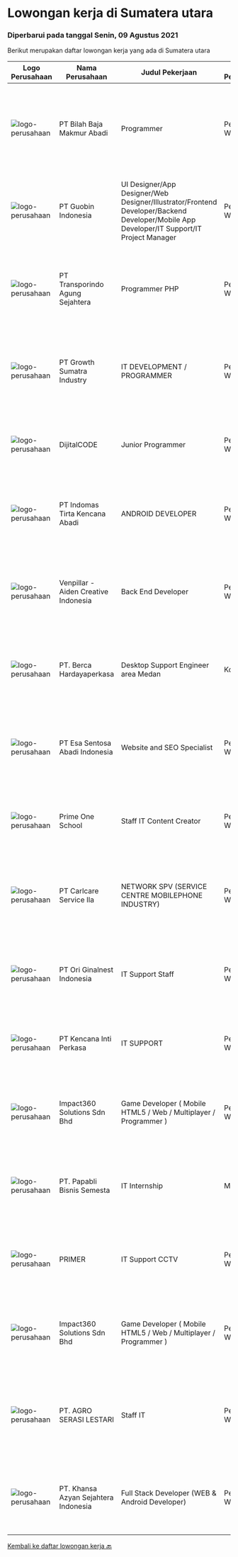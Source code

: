 
  # Lowongan kerja di Sumatera utara

  ### Diperbarui pada tanggal Senin, 09 Agustus 2021

  Berikut merupakan daftar lowongan kerja yang ada di Sumatera utara

  |Logo Perusahaan | Nama Perusahaan | Judul Pekerjaan | Jenis Pekerjaan | Gaji Pekerjaan | Lokasi | Deskripsi | Tanggal diunggah | Pranala |
  | -------------- | --------------- | --------------- | --------- | --------- | -------------- | ------- | ----------- | ----------- |
  |![logo-perusahaan](https://image-service-cdn.seek.com.au/cb50476133a7b252dae551430b4ff4c0b7bf190b/ee4dce1061f3f616224767ad58cb2fc751b8d2dc)|PT Bilah Baja Makmur Abadi|Programmer|Penuh Waktu|---|Medan|Tanggung Jawab Identifikasi dan mengembangkan aplikasi sesuai kebutuhan bisnis Desain, coding, dan testing program/aplikasi Menyelesaikan tugas yang...|Minggu, 08 Agustus 2021|https://www.jobstreet.co.id/id/job/programmer-3589392?token=0~de7865bc-5ad3-4b32-9c4a-d8dc14ca4384&sectionRank=1&jobId=jobstreet-id-job-3589392|
|![logo-perusahaan](https://us.123rf.com/450wm/pavelstasevich/pavelstasevich1811/pavelstasevich181101027/112815900-stock-vector-no-image-available-icon-flat-vector.jpg?ver=6)|PT Guobin Indonesia|UI Designer/App Designer/Web Designer/Illustrator/Frontend Developer/Backend Developer/Mobile App Developer/IT Support/IT Project Manager|Penuh Waktu|---|Medan|Menguasai managemen dengan baik dan terorganisir. Mampu bekerja dengan international team. Mengetahui IT secara luas dan baik. Mampu memimpin team dan...|Sabtu, 07 Agustus 2021|https://www.jobstreet.co.id/id/job/ui-designer-app-designer-web-designer-illustrator-frontend-developer-backend-developer-mobile-app-developer-it-support-it-project-manager-3583764?token=0~de7865bc-5ad3-4b32-9c4a-d8dc14ca4384&sectionRank=2&jobId=jobstreet-id-job-3583764|
|![logo-perusahaan](https://image-service-cdn.seek.com.au/299b7183daf47280acd50a21f90da2bf5a887e31/ee4dce1061f3f616224767ad58cb2fc751b8d2dc)|PT Transporindo Agung Sejahtera|Programmer PHP|Penuh Waktu|Rp. 5.000.000-Rp. 7.000.000|Medan|Requirement• Memahami bahasa pemograman PHP dan framework Codeigniter/laravel• Memahami cara kerja Web (http, web server, dan lain lain)• Memahami...|Jumat, 06 Agustus 2021|https://www.jobstreet.co.id/id/job/programmer-php-3595418?token=0~de7865bc-5ad3-4b32-9c4a-d8dc14ca4384&sectionRank=3&jobId=jobstreet-id-job-3595418|
|![logo-perusahaan](https://image-service-cdn.seek.com.au/b7dba2fa5042c0b4bde3a630440ffb8ef907b5d2/ee4dce1061f3f616224767ad58cb2fc751b8d2dc)|PT Growth Sumatra Industry|IT DEVELOPMENT / PROGRAMMER|Penuh Waktu|---|Medan|Kulifikasi: Usia 22 - 30 Tahun Minimal Lulusan S1 Jurusan Komputer Mampu Mengoperasikan Microsoft Office Menguasai bahasa pemrograman C# , PHP (...|Kamis, 05 Agustus 2021|https://www.jobstreet.co.id/id/job/it-development-programmer-3585822?token=0~de7865bc-5ad3-4b32-9c4a-d8dc14ca4384&sectionRank=4&jobId=jobstreet-id-job-3585822|
|![logo-perusahaan](https://image-service-cdn.seek.com.au/06ea63433441078351851cd19d6a95574821a4e1/ee4dce1061f3f616224767ad58cb2fc751b8d2dc)|DijitalCODE|Junior Programmer|Penuh Waktu|---|Medan|Pekerjaan &amp; tanggung jawab :Melakukan pembuatan website &amp; aplikasi berbasis web.Syarat : Pendidikan minimal DIII/S1 IT Menguasai PHP,...|Jumat, 06 Agustus 2021|https://www.jobstreet.co.id/id/job/junior-programmer-3595634?token=0~de7865bc-5ad3-4b32-9c4a-d8dc14ca4384&sectionRank=5&jobId=jobstreet-id-job-3595634|
|![logo-perusahaan](https://image-service-cdn.seek.com.au/841347213e799928e0598dc2ce8f792993dae350/ee4dce1061f3f616224767ad58cb2fc751b8d2dc)|PT Indomas Tirta Kencana Abadi|ANDROID DEVELOPER|Penuh Waktu|Rp. 5.000.000-Rp. 7.000.000|Medan|Dicari Android Developer yang handal dalam design &amp; develop aplikasi adroid untuk kegiatan operasional perusahaan FMCGMengapa Bergabung dengan...|Kamis, 05 Agustus 2021|https://www.jobstreet.co.id/id/job/android-developer-3581679?token=0~de7865bc-5ad3-4b32-9c4a-d8dc14ca4384&sectionRank=6&jobId=jobstreet-id-job-3581679|
|![logo-perusahaan](https://image-service-cdn.seek.com.au/db7c15cbe186726d2822291f7725d322bd51802e/ee4dce1061f3f616224767ad58cb2fc751b8d2dc)|Venpillar - Aiden Creative Indonesia|Back End Developer|Penuh Waktu|Rp. 2.000.000-Rp. 4.000.000|Medan|Back End DeveloperDeskripsi Kerja: Memiliki pengalaman dalam membangun lebih dari satu jenis situs web atau aplikasi web seperti E-Commerce, Sistem...|Rabu, 04 Agustus 2021|https://www.jobstreet.co.id/id/job/back-end-developer-3580927?token=0~de7865bc-5ad3-4b32-9c4a-d8dc14ca4384&sectionRank=7&jobId=jobstreet-id-job-3580927|
|![logo-perusahaan](https://image-service-cdn.seek.com.au/0c900ac2b5b1a2cf9bee651ce5d069e68ff14c92/ee4dce1061f3f616224767ad58cb2fc751b8d2dc)|PT. Berca Hardayaperkasa|Desktop Support Engineer area Medan|Kontrak|Rp. 2.500.000-Rp. 4.000.000|Medan|Delivery the implementation and provide PC, Printer, and Networking. Analyze and diagnose technical issues and give fast problem resolution Technical...|Rabu, 04 Agustus 2021|https://www.jobstreet.co.id/id/job/desktop-support-engineer-area-medan-3592596?token=0~de7865bc-5ad3-4b32-9c4a-d8dc14ca4384&sectionRank=8&jobId=jobstreet-id-job-3592596|
|![logo-perusahaan](https://image-service-cdn.seek.com.au/adb5aa45b58e98625932edc9da909ec44d9224fd/ee4dce1061f3f616224767ad58cb2fc751b8d2dc)|PT Esa Sentosa Abadi Indonesia|Website and SEO Specialist|Penuh Waktu|---|Medan|Membuat dan mengelola website. Melakukan maintenance website. Membuat konsep artikel untuk di posting di website. Kualifikasi: Pendidikan minimal SMA/...|Senin, 02 Agustus 2021|https://www.jobstreet.co.id/id/job/website-and-seo-specialist-3591191?token=0~de7865bc-5ad3-4b32-9c4a-d8dc14ca4384&sectionRank=9&jobId=jobstreet-id-job-3591191|
|![logo-perusahaan](https://us.123rf.com/450wm/pavelstasevich/pavelstasevich1811/pavelstasevich181101027/112815900-stock-vector-no-image-available-icon-flat-vector.jpg?ver=6)|Prime One School|Staff IT Content Creator|Penuh Waktu|Rp. 4.000.000-Rp. 5.600.000|Medan|- Menguasai Adobe Premiere, After Effect, Photoshop &amp; Ilustrator- Bekerja dalam TIM- Mengerti platform media sosial- Bersedia bekerja lembur-...|Kamis, 29 Juli 2021|https://www.jobstreet.co.id/id/job/staff-it-content-creator-3588574?token=0~de7865bc-5ad3-4b32-9c4a-d8dc14ca4384&sectionRank=10&jobId=jobstreet-id-job-3588574|
|![logo-perusahaan](https://image-service-cdn.seek.com.au/63147f0320d9a34da1df87cf6af44c0d0ac6f52b/ee4dce1061f3f616224767ad58cb2fc751b8d2dc)|PT Carlcare Service Ila|NETWORK SPV (SERVICE CENTRE MOBILEPHONE INDUSTRY)|Penuh Waktu|Rp. 7.000.000-Rp. 9.800.000|Medan|Key Responsibilities.1.Assist in CC/OCP planning, set up CC/OCP and responsible for daily operation, customer experience management；2.Daily Work...|Selasa, 27 Juli 2021|https://www.jobstreet.co.id/id/job/network-spv-service-centre-mobilephone-industry-3586443?token=0~de7865bc-5ad3-4b32-9c4a-d8dc14ca4384&sectionRank=11&jobId=jobstreet-id-job-3586443|
|![logo-perusahaan](https://image-service-cdn.seek.com.au/ef2f50ff7915a93330c6f9e38a7c392447520596/ee4dce1061f3f616224767ad58cb2fc751b8d2dc)|PT Ori Ginalnest Indonesia|IT Support Staff|Penuh Waktu|---|Sumatera Utara|Perform installation, configuration, and troubleshooting for software, hardware, and network system. Update stock availability and maintain accurate...|Senin, 26 Juli 2021|https://www.jobstreet.co.id/id/job/it-support-staff-3585552?token=0~de7865bc-5ad3-4b32-9c4a-d8dc14ca4384&sectionRank=12&jobId=jobstreet-id-job-3585552|
|![logo-perusahaan](https://image-service-cdn.seek.com.au/d7218c24c7522423cf064a4326097d3f471a7443/ee4dce1061f3f616224767ad58cb2fc751b8d2dc)|PT Kencana Inti Perkasa|IT SUPPORT|Penuh Waktu|---|Sumatera Utara|Pendidikan S1, Jurusan Informasi Teknilogi/ Teknik Informatika Menguasai aplikasi Ms. Office, SQL, LAN, WAN &amp; CCTV Mengerti/ Berpengalaman...|Senin, 19 Juli 2021|https://www.jobstreet.co.id/id/job/it-support-3581169?token=0~de7865bc-5ad3-4b32-9c4a-d8dc14ca4384&sectionRank=13&jobId=jobstreet-id-job-3581169|
|![logo-perusahaan](https://image-service-cdn.seek.com.au/06b729438205195a03d4bcec08ce1ddd5d9c1576/ee4dce1061f3f616224767ad58cb2fc751b8d2dc)|Impact360 Solutions Sdn Bhd|Game Developer ( Mobile HTML5 / Web / Multiplayer / Programmer )|Penuh Waktu|Rp. 4.000.000-Rp. 8.000.000|Aceh|We are hiring remote HTML5 game developers from all parts of Indonesia. If you have real experience building HTML5 games or applications, you're...|Kamis, 22 Juli 2021|https://www.jobstreet.co.id/id/job/game-developer-mobile-html5-web-multiplayer-programmer-4618301/origin/my?token=0~de7865bc-5ad3-4b32-9c4a-d8dc14ca4384&sectionRank=14&jobId=jobstreet-my-job-4618301|
|![logo-perusahaan](https://image-service-cdn.seek.com.au/5d344ccf777069ee8f651721adf0cc572a40371d/ee4dce1061f3f616224767ad58cb2fc751b8d2dc)|PT. Papabli Bisnis Semesta|IT Internship|Magang|---|Jakarta Raya|Descriptions: Enhance our development code, improve and do testing before deliver to business. IT administrative tasks required by Company represented...|Senin, 19 Juli 2021|https://www.jobstreet.co.id/id/job/it-internship-3580570?token=0~de7865bc-5ad3-4b32-9c4a-d8dc14ca4384&sectionRank=15&jobId=jobstreet-id-job-3580570|
|![logo-perusahaan](https://us.123rf.com/450wm/pavelstasevich/pavelstasevich1811/pavelstasevich181101027/112815900-stock-vector-no-image-available-icon-flat-vector.jpg?ver=6)|PRIMER|IT Support CCTV|Penuh Waktu|Rp. 3.000.000-Rp. 4.200.000|Medan|Minimal Pendidikan S1 Teknik Komputer, Teknik Informatika, dan pendidikan setara lainnya Memiliki pengalaman minimal 2 tahun sebagai Technical...|Rabu, 14 Juli 2021|https://www.jobstreet.co.id/id/job/it-support-cctv-3577895?token=0~de7865bc-5ad3-4b32-9c4a-d8dc14ca4384&sectionRank=16&jobId=jobstreet-id-job-3577895|
|![logo-perusahaan](https://image-service-cdn.seek.com.au/06b729438205195a03d4bcec08ce1ddd5d9c1576/ee4dce1061f3f616224767ad58cb2fc751b8d2dc)|Impact360 Solutions Sdn Bhd|Game Developer ( Mobile HTML5 / Web / Multiplayer / Programmer )|Penuh Waktu|Rp. 4.000.000-Rp. 8.000.000|Aceh|We are hiring remote HTML5 game developers from all parts of Indonesia. If you have real experience building HTML5 games or applications, you're...|Jumat, 16 Juli 2021|https://www.jobstreet.co.id/id/job/game-developer-mobile-html5-web-multiplayer-programmer-4614896/origin/my?token=0~de7865bc-5ad3-4b32-9c4a-d8dc14ca4384&sectionRank=17&jobId=jobstreet-my-job-4614896|
|![logo-perusahaan](https://us.123rf.com/450wm/pavelstasevich/pavelstasevich1811/pavelstasevich181101027/112815900-stock-vector-no-image-available-icon-flat-vector.jpg?ver=6)|PT. AGRO SERASI LESTARI|Staff IT|Penuh Waktu|---|Medan|IT-ProgrammerUsia Maksimal 35 TahunPendidikan minimal S1 KomputerMampu memahami MS-SQL, Crystal Report dan Visual studio (terutama C#)Mampu Menguasai...|Jumat, 16 Juli 2021|https://www.jobstreet.co.id/id/job/staff-it-3580015?token=0~de7865bc-5ad3-4b32-9c4a-d8dc14ca4384&sectionRank=18&jobId=jobstreet-id-job-3580015|
|![logo-perusahaan](https://us.123rf.com/450wm/pavelstasevich/pavelstasevich1811/pavelstasevich181101027/112815900-stock-vector-no-image-available-icon-flat-vector.jpg?ver=6)|PT. Khansa Azyan Sejahtera Indonesia|Full Stack Developer (WEB & Android Developer)|Penuh Waktu|Rp. 4.000.000-Rp. 4.900.000|Medan|Kualifikasi: Menguasai Web Developing Menguasai Android Developing Mampu bekerja di bawah tekanan Bertanggung jawab dan memiliki kerjasama yang baik...|Selasa, 13 Juli 2021|https://www.jobstreet.co.id/id/job/full-stack-developer-web-android-developer-3577449?token=0~de7865bc-5ad3-4b32-9c4a-d8dc14ca4384&sectionRank=19&jobId=jobstreet-id-job-3577449|


  [Kembali ke daftar lowongan kerja 🔙](../README.md#daftar-lowongan-kerja)
  